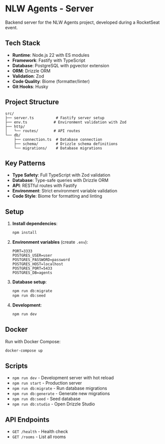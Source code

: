 # NLW Agents - Server

Backend server for the NLW Agents project, developed during a RocketSeat event.

## Tech Stack

- **Runtime**: Node.js 22 with ES modules
- **Framework**: Fastify with TypeScript
- **Database**: PostgreSQL with pgvector extension
- **ORM**: Drizzle ORM
- **Validation**: Zod
- **Code Quality**: Biome (formatter/linter)
- **Git Hooks**: Husky

## Project Structure

```
src/
├── server.ts          # Fastify server setup
├── env.ts            # Environment validation with Zod
├── http/
│   └── routes/       # API routes
└── db/
    ├── connection.ts  # Database connection
    ├── schema/        # Drizzle schema definitions
    └── migrations/    # Database migrations
```

## Key Patterns

- **Type Safety**: Full TypeScript with Zod validation
- **Database**: Type-safe queries with Drizzle ORM
- **API**: RESTful routes with Fastify
- **Environment**: Strict environment variable validation
- **Code Style**: Biome for formatting and linting

## Setup

1. **Install dependencies**:

   ```bash
   npm install
   ```

2. **Environment variables** (create `.env`):

   ```
   PORT=3333
   POSTGRES_USER=user
   POSTGRES_PASSWORD=password
   POSTGRES_HOST=localhost
   POSTGRES_PORT=5433
   POSTGRES_DB=agents
   ```

3. **Database setup**:

   ```bash
   npm run db:migrate
   npm run db:seed
   ```

4. **Development**:
   ```bash
   npm run dev
   ```

## Docker

Run with Docker Compose:

```bash
docker-compose up
```

## Scripts

- `npm run dev` - Development server with hot reload
- `npm run start` - Production server
- `npm run db:migrate` - Run database migrations
- `npm run db:generate` - Generate new migrations
- `npm run db:seed` - Seed database
- `npm run db:studio` - Open Drizzle Studio

## API Endpoints

- `GET /health` - Health check
- `GET /rooms` - List all rooms
